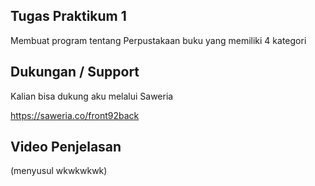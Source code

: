 ## Tugas Praktikum 1
Membuat program tentang Perpustakaan buku yang memiliki 4 kategori


## Dukungan / Support 
Kalian bisa dukung aku melalui Saweria

https://saweria.co/front92back


## Video Penjelasan
(menyusul wkwkwkwk)
